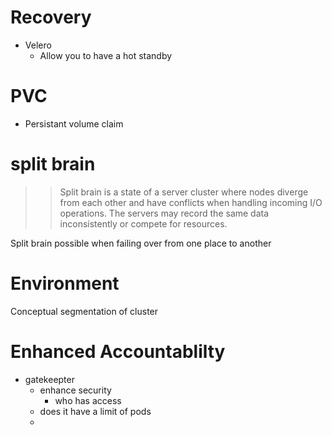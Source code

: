 # Recovery
* Velero
  * Allow you to have a hot standby

# PVC
* Persistant volume claim

# split brain

>> Split brain is a state of a server cluster where nodes diverge from each other and have conflicts when handling incoming I/O operations. The servers may record the same data inconsistently or compete for resources.

Split brain possible when failing over from one place to another

# Environment
Conceptual segmentation of cluster 


# Enhanced Accountablilty
* gatekeepter
  * enhance security
    * who has access
   * does it have a limit of pods
   *     
